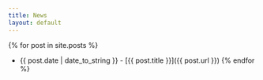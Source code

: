 ```yaml
---
title: News
layout: default
---
```

{% for post in site.posts %}
- {{ post.date | date_to_string }} - [{{ post.title }}]({{ post.url }})
{% endfor %}